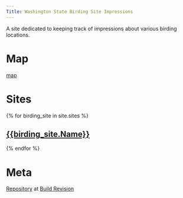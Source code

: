 ```yaml
---
Title: Washington State Birding Site Impressions
---
```


A site dedicated to keeping track of impressions about various birding locations.

# Map
[map](map.html)

# Sites
{% for birding_site in site.sites %}
## [{{birding_site.Name}}]({{birding_site.url}})
{% endfor %}

# Meta
[Repository]({{site.github.repository_url}}) at [Build Revision]({{site.github.repository_url}}/commit/{{site.github.build_revision}})